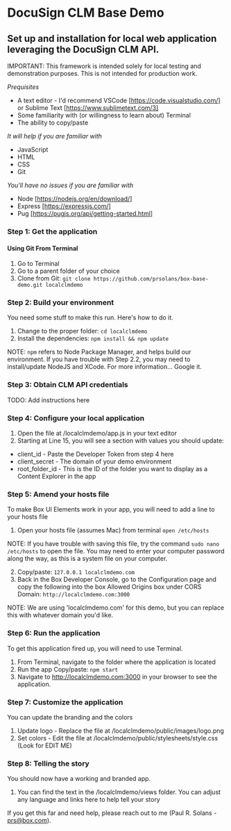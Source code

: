 # DocuSign CLM Base Demo
## Set up and installation for local web application leveraging the DocuSign CLM API.

IMPORTANT: This framework is intended solely for local testing and demonstration purposes. This is not intended for production work.

*Prequisites*
* A text editor - I'd recommend VSCode [https://code.visualstudio.com/] or Sublime Text [https://www.sublimetext.com/3]
* Some familiarity with (or willingness to learn about) Terminal
* The ability to copy/paste

*It will help if you are familiar with*
* JavaScript
* HTML
* CSS
* Git

*You'll have no issues if you are familiar with*
* Node [https://nodejs.org/en/download/]
* Express [https://expressjs.com/]
* Pug [https://pugjs.org/api/getting-started.html]

### Step 1: Get the application

#### Using Git From Terminal ####
1. Go to Terminal
2. Go to a parent folder of your choice
3. Clone from Git: `git clone https://github.com/prsolans/box-base-demo.git localclmdemo`

### Step 2: Build your environment
You need some stuff to make this run. Here's how to do it.
1. Change to the proper folder: `cd localclmdemo`
2. Install the dependencies: `npm install && npm update`

NOTE: `npm` refers to Node Package Manager, and helps build our environment. If you have trouble with Step 2.2, you may need to install/update NodeJS and XCode. For more information... Google it.

### Step 3: Obtain CLM API credentials
TODO: Add instructions here


### Step 4: Configure your local application

1. Open the file at /localclmdemo/app.js in your text editor
2. Starting at Line 15, you will see a section with values you should update:
* client_id - Paste the Developer Token from step 4 here
* client_secret - The domain of your demo environment
* root_folder_id - This is the ID of the folder you want to display as a Content Explorer in the app

### Step 5: Amend your hosts file
To make Box UI Elements work in your app, you will need to add a line to your hosts file
1. Open your hosts file (assumes Mac) from terminal `open /etc/hosts`

NOTE: If you have trouble with saving this file, try the command `sudo nano /etc/hosts` to open the file. You may need to enter your computer password along the way, as this is a system file on your computer.

2. Copy/paste: `127.0.0.1 localclmdemo.com`
3. Back in the Box Developer Console, go to the Configuration page and copy the following into the box Allowed Origins box under CORS Domain: `http://localclmdemo.com:3000`

NOTE: We are using 'localclmdemo.com' for this demo, but you can replace this with whatever domain you'd like.

### Step 6: Run the application
To get this application fired up, you will need to use Terminal.
1. From Terminal, navigate to the folder where the application is located
2. Run the app
      Copy/paste: `npm start`
3. Navigate to http://localclmdemo.com:3000 in your browser to see the application.

### Step 7: Customize the application
You can update the branding and the colors
1. Update logo - Replace the file at /localclmdemo/public/images/logo.png
2. Set colors - Edit the file at /localclmdemo/public/stylesheets/style.css (Look for EDIT ME)

### Step 8: Telling the story
You should now have a working and branded app.
1. You can find the text in the /localclmdemo/views folder. You can adjust any language and links here to help tell your story

If you get this far and need help, please reach out to me (Paul R. Solans - prs@box.com).
